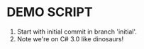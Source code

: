 # DEMO SCRIPT

1. Start with initial commit in branch 'initial'.
2. Note we're on C# 3.0 like dinosaurs!